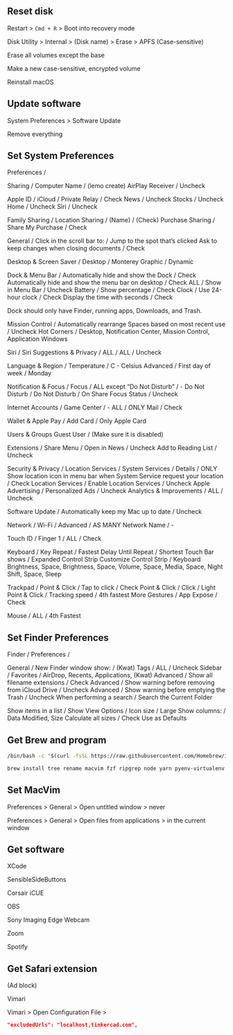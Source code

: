 ## Reset disk

Restart > `Cmd + R` > Boot into recovery mode

Disk Utility > Internal > (Disk name) > Erase > APFS (Case-sensitive)

Erase all volumes except the base

Make a new case-sensitive, encrypted volume

Reinstall macOS

## Update software

System Preferences > Software Update

Remove everything

## Set System Preferences

Preferences /

Sharing /
Computer Name / (lemo create)
AirPlay Receiver / Uncheck

Apple ID / iCloud /
Private Relay / Check
News / Uncheck
Stocks / Uncheck
Home / Uncheck
Siri / Uncheck

Family Sharing /
Location Sharing / (Name) / (Check)
Purchase Sharing / Share My Purchase / Check

General /
Click in the scroll bar to: / Jump to the spot that’s clicked
Ask to keep changes when closing documents / Check

Desktop & Screen Saver /
Desktop / Monterey Graphic / Dynamic

Dock & Menu Bar /
Automatically hide and show the Dock / Check
Automatically hide and show the menu bar on desktop / Check
ALL / Show in Menu Bar / Uncheck
Battery / Show percentage / Check
Clock / Use 24-hour clock / Check
Display the time with seconds / Check

Dock should only have Finder, running apps, Downloads, and Trash.

Mission Control /
Automatically rearrange Spaces based on most recent use / Uncheck
Hot Corners / Desktop, Notification Center, Mission Control, Application Windows

Siri /
Siri Suggestions & Privacy / ALL / ALL / Uncheck

Language & Region /
Temperature / C - Celsius
Advanced / First day of week / Monday

Notification & Focus / Focus /
ALL except “Do Not Disturb” / -
Do Not Disturb / Do Not Disturb / On
Share Focus Status / Uncheck

Internet Accounts /
Game Center / -
ALL / ONLY Mail / Check

Wallet & Apple Pay / Add Card / Only Apple Card

Users & Groups
Guest User / (Make sure it is disabled)

Extensions / Share Menu /
Open in News / Uncheck
Add to Reading List / Uncheck

Security & Privacy /
Location Services / System Services / Details / ONLY Show location icon in menu bar when System Service request your location / Check
Location Services / Enable Location Services / Uncheck
Apple Advertising / Personalized Ads / Uncheck
Analytics & Improvements / ALL / Uncheck

Software Update / Automatically keep my Mac up to date / Uncheck

Network / Wi-Fi / Advanced / AS MANY Network Name / -

Touch ID / Finger 1 / ALL / Check

Keyboard /
Key Repeat / Fastest
Delay Until Repeat / Shortest
Touch Bar shows / Expanded Control Strip
Customize Control Strip / Keyboard Brightness, Space, Brightness, Space, Volume, Space, Media, Space, Night Shift, Space, Sleep

Trackpad /
Point & Click / Tap to click / Check
Point & Click / Click / Light
Point & Click / Tracking speed / 4th fastest
More Gestures / App Expose / Check

Mouse / ALL / 4th Fastest

## Set Finder Preferences

Finder / Preferences /

General / New Finder window show: / (Kwat)
Tags / ALL / Uncheck
Sidebar / Favorites / AirDrop, Recents, Applications, (Kwat)
Advanced / Show all filename extensions / Check
Advanced / Show warning before removing from iCloud Drive / Uncheck
Advanced / Show warning before emptying the Trash / Uncheck
When performing a search / Search the Current Folder

Show items in a list / Show View Options /
Icon size / Large
Show columns: / Data Modified, Size
Calculate all sizes / Check
Use as Defaults

## Get Brew and program

```sh
/bin/bash -c "$(curl -fsSL https://raw.githubusercontent.com/Homebrew/install/HEAD/install.sh)"
```

```sh
brew install tree rename macvim fzf ripgrep node yarn pyenv-virtualenv shfmt git-lfs
```

## Set MacVim

Preferences > General > Open untitled window > never

Preferences > General > Open files from applications > in the current window

## Get software

XCode

SensibleSideButtons

Corsair iCUE

OBS

Sony Imaging Edge Webcam

Zoom

Spotify

## Get Safari extension

(Ad block)

Vimari

Vimari > Open Configuration File >

```json
"excludedUrls": "localhost,tinkercad.com",
```
